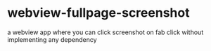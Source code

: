 # webview-fullpage-screenshot
a webview app where you can click screenshot on fab click without implementing any dependency 

<h2><a href="https://github.com/kuttahaitu/webview-fullpage-screenshot/raw/main/debug.apk”>Test Package</a></h2>

<h1>Preview</h1>



![Example image](http://github.com/kuttahaitu/webview-fullpage-screenshot/blob/main/preview/p1.jpg)
